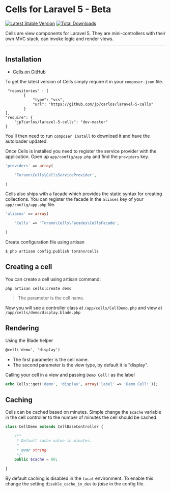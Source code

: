 # Cells for Laravel 5 - Beta

[![Latest Stable Version](https://poser.pugx.org/torann/cells/v/stable.png)](https://packagist.org/packages/torann/cells) [![Total Downloads](https://poser.pugx.org/torann/cells/downloads.png)](https://packagist.org/packages/torann/cells)

Cells are view components for Laravel 5. They are mini-controllers with their own MVC stack, can invoke logic and render views.

----------

## Installation

- [Cells on GitHub](https://github.com/torann/laravel-4-cells)

To get the latest version of Cells simply require it in your `composer.json` file.

~~~
 "repositories" : [
        {
            "type": "vcs",
            "url": "https://github.com/jp7carlos/laravel-5-cells"
        }
],
"require": {
    "jp7carlos/laravel-5-cells": "dev-master"
}
~~~

You'll then need to run `composer install` to download it and have the autoloader updated.

Once Cells is installed you need to register the service provider with the application. Open up `app/config/app.php` and find the `providers` key.

~~~php
'providers' => array(

    'Torann\Cells\CellsServiceProvider',

)
~~~

Cells also ships with a facade which provides the static syntax for creating collections. You can register the facade in the `aliases` key of your `app/config/app.php` file.

~~~php
'aliases' => array(

    'Cells' => 'Torann\Cells\Facades\CellsFacade',

)
~~~

Create configuration file using artisan

~~~
$ php artisan config:publish torann/cells
~~~

## Creating a cell

You can create a cell using artisan command:

~~~
php artisan cells:create demo
~~~

> The parameter is the cell name.

Now you will see a controller class at `/app/cells/CellDemo.php` and view at `/app/cells/demo/display.blade.php`

## Rendering

Using the Blade helper

~~~html
@cell('demo', 'display')
~~~

- The first parameter is the cell name.
- The second parameter is the view type, by default it is "display".

Calling your cell in a view and passing `Demo Cell!` as the label

~~~php
echo Cells::get('demo', 'display', array('label' => 'Demo Cell!'));
~~~

## Caching

Cells can be cached based on minutes. Simple change the `$cache` variable in the cell controller to the number of minutes the cell should be cached.

~~~php
class CellDemo extends CellBaseController {

    /**
     * Default cache value in minutes.
     *
     * @var string
     */
    public $cache = 60;

}
~~~

By default caching is disabled in the `local` environment. To enable this change the setting `disable_cache_in_dev` to *false* in the config file. 
